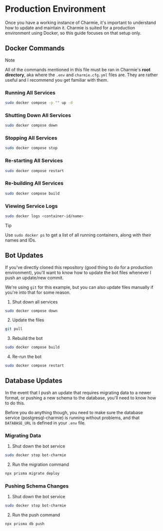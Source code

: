 # Production Environment

Once you have a working instance of Charmie, it's important to understand how to update and maintain it. Charmie is suited for a production environment using Docker, so this guide focuses on that setup only.

## Docker Commands

> [!NOTE]
> All of the commands mentioned in this file must be ran in Charmie's **root directory**, aka where the `.env` and `charmie.cfg.yml` files are. They are rather useful and I recommend you get familiar with them.

### Running All Services

```bash
sudo docker compose -p "" up -d
```

### Shutting Down All Services

```bash
sudo docker compose down
```

### Stopping All Services

```bash
sudo docker compose stop
```

### Re-starting All Services

```bash
sudo docker compose restart
```

### Re-building All Services

```bash
sudo docker compose build
```

### Viewing Service Logs

```bash
sudo docker logs <container-id/name>
```

> [!TIP]
> Use `sudo docker ps` to get a list of all running containers, along with their names and IDs.

## Bot Updates

If you've directly cloned this repository (good thing to do for a production environment), you'll want to know how to update the bot files whenever I push an update/new commit.

We're using `git` for this example, but you can also update files manually if you're into that for some reason.

1. Shut down all services

```bash
sudo docker compose down
```

2. Update the files

```bash
git pull
```

3. Rebuild the bot

```bash
sudo docker compose build
```

4. Re-run the bot

```bash
sudo docker compose restart
```

## Database Updates

In the event that I push an update that requires migrating data to a newer format, or pushing a new schema to the database, you'll need to know how to do this.

Before you do anything though, you need to make sure the database service (postgresql-charmie) is running without problems, and that `DATABASE_URL` is defined in your `.env` file.

### Migrating Data

1. Shut down the bot service

```bash
sudo docker stop bot-charmie
```

2. Run the migration command

```bash
npx prisma migrate deploy
```

### Pushing Schema Changes

1. Shut down the bot service

```bash
sudo docker stop bot-charmie
```

2. Run the push command

```bash
npx prisma db push
```
